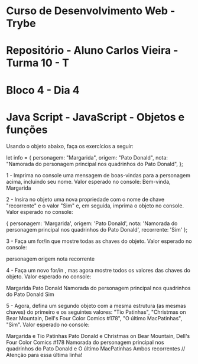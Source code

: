 # Curso de Desenvolvimento Web - Trybe
# Repositório - Aluno Carlos Vieira - Turma 10 - T
# Bloco 4 - Dia 4
# Java Script - JavaScript - Objetos e funções

Usando o objeto abaixo, faça os exercícios a seguir:

let info = {
  personagem: "Margarida",
  origem: "Pato Donald",
  nota: "Namorada do personagem principal nos quadrinhos do Pato Donald",
};

1 - Imprima no console uma mensagem de boas-vindas para a personagem acima, incluindo seu nome.
Valor esperado no console: Bem-vinda, Margarida

2 - Insira no objeto uma nova propriedade com o nome de chave "recorrente" e o valor "Sim" e, em seguida, imprima o objeto no console.
Valor esperado no console:

  {
    personagem: 'Margarida',
    origem: 'Pato Donald',
    nota: 'Namorada do personagem principal nos quadrinhos do Pato Donald',
    recorrente: 'Sim'
  };

3 - Faça um for/in que mostre todas as chaves do objeto.
Valor esperado no console:

  personagem
  origem
  nota
  recorrente

4 - Faça um novo for/in , mas agora mostre todos os valores das chaves do objeto.
Valor esperado no console:

  Margarida
  Pato Donald
  Namorada do personagem principal nos quadrinhos do Pato Donald
  Sim

5 - Agora, defina um segundo objeto com a mesma estrutura (as mesmas chaves) do primeiro e os seguintes valores: "Tio Patinhas", "Christmas on Bear Mountain, Dell's Four Color Comics #178", "O último MacPatinhas", "Sim".
Valor esperado no console:

Margarida e Tio Patinhas
Pato Donald e Christmas on Bear Mountain, Dell's Four Color Comics #178
Namorada do personagem principal nos quadrinhos do Pato Donald e O último MacPatinhas
Ambos recorrentes // Atenção para essa última linha!